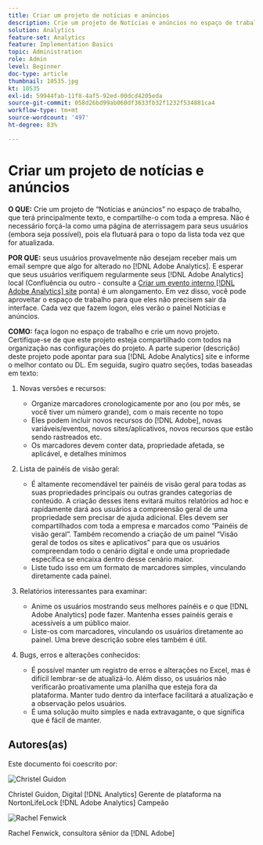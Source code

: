 ```yaml
---
title: Criar um projeto de notícias e anúncios
description: Crie um projeto de Notícias e anúncios no espaço de trabalho, que terá principalmente texto, e compartilhe-o com toda a empresa.
solution: Analytics
feature-set: Analytics
feature: Implementation Basics
topic: Administration
role: Admin
level: Beginner
doc-type: article
thumbnail: 10535.jpg
kt: 10535
exl-id: 59944fab-11f8-4af5-92ed-00dcd4205eda
source-git-commit: 058d26bd99ab060df3633fb32f1232f534881ca4
workflow-type: tm+mt
source-wordcount: '497'
ht-degree: 83%

---
```


# Criar um projeto de notícias e anúncios

**O QUE:** Crie um projeto de “Notícias e anúncios” no espaço de trabalho, que terá principalmente texto, e compartilhe-o com toda a empresa. Não é necessário forçá-la como uma página de aterrissagem para seus usuários (embora seja possível), pois ela flutuará para o topo da lista toda vez que for atualizada.

**POR QUE:** seus usuários provavelmente não desejam receber mais um email sempre que algo for alterado no [!DNL Adobe Analytics]. E esperar que seus usuários verifiquem regularmente seus [!DNL Adobe Analytics] local (Confluência ou outro - consulte a [Criar um evento interno [!DNL Adobe Analytics] site](create-an-internal-adobe-analytics-site.md) ponta) é um alongamento. Em vez disso, você pode aproveitar o espaço de trabalho para que eles não precisem sair da interface. Cada vez que fazem logon, eles verão o painel Notícias e anúncios.

**COMO:** faça logon no espaço de trabalho e crie um novo projeto. Certifique-se de que este projeto esteja compartilhado com todos na organização nas configurações do projeto. A parte superior (descrição) deste projeto pode apontar para sua [!DNL Adobe Analytics] site e informe o melhor contato ou DL. Em seguida, sugiro quatro seções, todas baseadas em texto:

1. Novas versões e recursos:

   * Organize marcadores cronologicamente por ano (ou por mês, se você tiver um número grande), com o mais recente no topo
   * Eles podem incluir novos recursos do [!DNL Adobe], novas variáveis/eventos, novos sites/aplicativos, novos recursos que estão sendo rastreados etc.
   * Os marcadores devem conter data, propriedade afetada, se aplicável, e detalhes mínimos

1. Lista de painéis de visão geral:

   * É altamente recomendável ter painéis de visão geral para todas as suas propriedades principais ou outras grandes categorias de conteúdo. A criação desses itens evitará muitos relatórios ad hoc e rapidamente dará aos usuários a compreensão geral de uma propriedade sem precisar de ajuda adicional. Eles devem ser compartilhados com toda a empresa e marcados como “Painéis de visão geral”. Também recomendo a criação de um painel “Visão geral de todos os sites e aplicativos” para que os usuários compreendam todo o cenário digital e onde uma propriedade específica se encaixa dentro desse cenário maior.
   * Liste tudo isso em um formato de marcadores simples, vinculando diretamente cada painel.

1. Relatórios interessantes para examinar:

   * Anime os usuários mostrando seus melhores painéis e o que [!DNL Adobe Analytics] pode fazer. Mantenha esses painéis gerais e acessíveis a um público maior.
   * Liste-os com marcadores, vinculando os usuários diretamente ao painel. Uma breve descrição sobre eles também é útil.

1. Bugs, erros e alterações conhecidos:

   * É possível manter um registro de erros e alterações no Excel, mas é difícil lembrar-se de atualizá-lo. Além disso, os usuários não verificarão proativamente uma planilha que esteja fora da plataforma. Manter tudo dentro da interface facilitará a atualização e a observação pelos usuários.
   * É uma solução muito simples e nada extravagante, o que significa que é fácil de manter.

## Autores(as)

Este documento foi coescrito por:

![Christel Guidon](assets/Christel-Headshot-150.png)

Christel Guidon, Digital [!DNL Analytics] Gerente de plataforma na NortonLifeLock
[!DNL Adobe Analytics] Campeão

![Rachel Fenwick](assets/Rachel-Fenwick-150.png)

Rachel Fenwick, consultora sênior da [!DNL Adobe]
